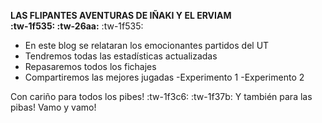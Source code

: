 **LAS FLIPANTES AVENTURAS DE IÑAKI Y EL ERVIAM         
   :tw-1f535: :tw-26aa:** :tw-1f535:

- En este blog se relataran los emocionantes partidos del UT
- Tendremos todas las estadísticas actualizadas
- Repasaremos todos los fichajes
- Compartiremos las mejores jugadas
-Experimento 1
-Experimento 2


Con cariño para todos los pibes! :tw-1f3c6: :tw-1f37b:
Y también para las pibas! Vamo y vamo!

